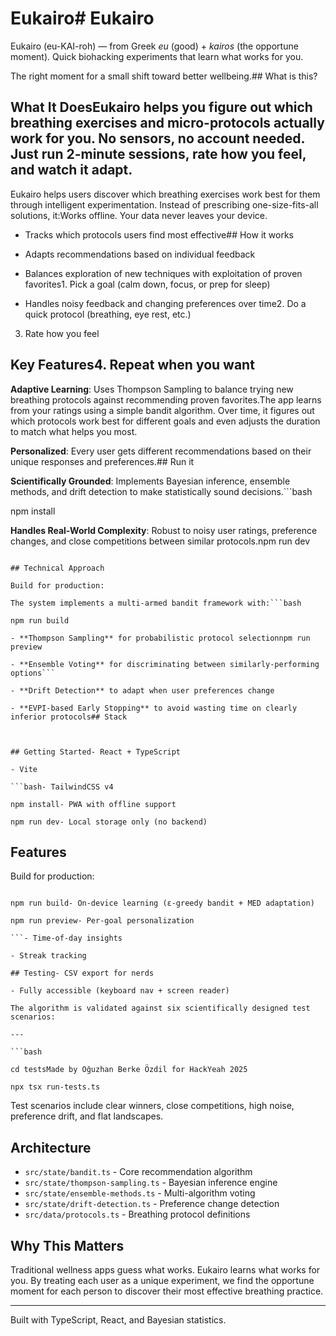 # Eukairo# Eukairo



Eukairo (eu-KAI-roh) — from Greek *eu* (good) + *kairos* (the opportune moment). Quick biohacking experiments that learn what works for you.



The right moment for a small shift toward better wellbeing.## What is this?



## What It DoesEukairo helps you figure out which breathing exercises and micro-protocols actually work for **you**. No sensors, no account needed. Just run 2-minute sessions, rate how you feel, and watch it adapt.



Eukairo helps users discover which breathing exercises work best for them through intelligent experimentation. Instead of prescribing one-size-fits-all solutions, it:Works offline. Your data never leaves your device.



- Tracks which protocols users find most effective## How it works

- Adapts recommendations based on individual feedback

- Balances exploration of new techniques with exploitation of proven favorites1. Pick a goal (calm down, focus, or prep for sleep)

- Handles noisy feedback and changing preferences over time2. Do a quick protocol (breathing, eye rest, etc.)

3. Rate how you feel

## Key Features4. Repeat when you want



**Adaptive Learning**: Uses Thompson Sampling to balance trying new breathing protocols against recommending proven favorites.The app learns from your ratings using a simple bandit algorithm. Over time, it figures out which protocols work best for different goals and even adjusts the duration to match what helps you most.



**Personalized**: Every user gets different recommendations based on their unique responses and preferences.## Run it



**Scientifically Grounded**: Implements Bayesian inference, ensemble methods, and drift detection to make statistically sound decisions.```bash

npm install

**Handles Real-World Complexity**: Robust to noisy user ratings, preference changes, and close competitions between similar protocols.npm run dev

```

## Technical Approach

Build for production:

The system implements a multi-armed bandit framework with:```bash

npm run build

- **Thompson Sampling** for probabilistic protocol selectionnpm run preview

- **Ensemble Voting** for discriminating between similarly-performing options```

- **Drift Detection** to adapt when user preferences change

- **EVPI-based Early Stopping** to avoid wasting time on clearly inferior protocols## Stack



## Getting Started- React + TypeScript

- Vite

```bash- TailwindCSS v4

npm install- PWA with offline support

npm run dev- Local storage only (no backend)

```

## Features

Build for production:

```bash- 5 micro-protocols (breathing exercises, eye breaks)

npm run build- On-device learning (ε-greedy bandit + MED adaptation)

npm run preview- Per-goal personalization

```- Time-of-day insights

- Streak tracking

## Testing- CSV export for nerds

- Fully accessible (keyboard nav + screen reader)

The algorithm is validated against six scientifically designed test scenarios:

---

```bash

cd testsMade by Oğuzhan Berke Özdil for HackYeah 2025

npx tsx run-tests.ts

```

Test scenarios include clear winners, close competitions, high noise, preference drift, and flat landscapes.

## Architecture

- `src/state/bandit.ts` - Core recommendation algorithm
- `src/state/thompson-sampling.ts` - Bayesian inference engine
- `src/state/ensemble-methods.ts` - Multi-algorithm voting
- `src/state/drift-detection.ts` - Preference change detection
- `src/data/protocols.ts` - Breathing protocol definitions

## Why This Matters

Traditional wellness apps guess what works. Eukairo learns what works for you. By treating each user as a unique experiment, we find the opportune moment for each person to discover their most effective breathing practice.

---

Built with TypeScript, React, and Bayesian statistics.

